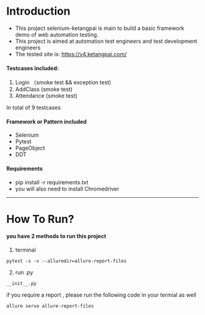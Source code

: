# Introduction
- This project selenium-ketangpai is main to build a basic framework demo of web automation testing.
- This project is aimed at automation test engineers and test development engineers
- The tested site is: https://v4.ketangpai.com/
#### Testcases included:
1. Login （smoke test && exception test)
1. AddClass (smoke test)
1. Attendance (smoke test)

  In total of 9 testcases
  
#### Framework or Pattern included
- Selenium
- Pytest
- PageObject
- DDT


  
#### Requirements
- pip install -r requirements.txt
- you will also need to install Chromedriver



---



# How To Run?
#### you have 2 methods to run this project
1. terminal

```
pytest -s -v --alluredir=allure-report-files
```
2. run .py

```
__init__.py
```

if you require a report , please run the following code in your termial as well

```
allure serve allure-report-files
```


